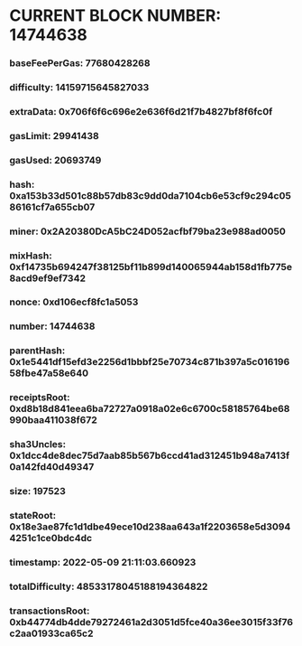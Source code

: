 # CURRENT BLOCK NUMBER: 14744638

### baseFeePerGas: 77680428268
### difficulty: 14159715645827033
### extraData: 0x706f6f6c696e2e636f6d21f7b4827bf8f6fc0f
### gasLimit: 29941438
### gasUsed: 20693749
### hash: 0xa153b33d501c88b57db83c9dd0da7104cb6e53cf9c294c0586161cf7a655cb07
### miner: 0x2A20380DcA5bC24D052acfbf79ba23e988ad0050
### mixHash: 0xf14735b694247f38125bf11b899d140065944ab158d1fb775e8acd9ef9ef7342
### nonce: 0xd106ecf8fc1a5053
### number: 14744638
### parentHash: 0x1e5441df15efd3e2256d1bbbf25e70734c871b397a5c01619658fbe47a58e640
### receiptsRoot: 0xd8b18d841eea6ba72727a0918a02e6c6700c58185764be68990baa411038f672
### sha3Uncles: 0x1dcc4de8dec75d7aab85b567b6ccd41ad312451b948a7413f0a142fd40d49347
### size: 197523
### stateRoot: 0x18e3ae87fc1d1dbe49ece10d238aa643a1f2203658e5d30944251c1ce0bdc4dc
### timestamp: 2022-05-09 21:11:03.660923
### totalDifficulty: 48533178045188194364822
### transactionsRoot: 0xb44774db4dde79272461a2d3051d5fce40a36ee3015f33f76c2aa01933ca65c2
